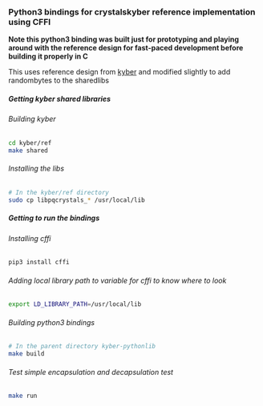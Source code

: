 ### Python3 bindings for crystalskyber reference implementation using CFFI

**Note this python3 binding was built just for prototyping and playing around with the reference design for fast-paced development before building it properly in C**


This uses reference design from [kyber]([https://github.com/pq-crystals/kyber.git) and modified slightly to add randombytes to the sharedlibs


##### Getting kyber shared libraries

###### Building kyber
```sh
cd kyber/ref
make shared
```
###### Installing the libs 
```sh
# In the kyber/ref directory
sudo cp libpqcrystals_* /usr/local/lib
```
##### Getting to run the bindings

###### Installing cffi
```sh
pip3 install cffi
```

###### Adding local library path to variable for cffi to know where to look
```sh
export LD_LIBRARY_PATH=/usr/local/lib
```

###### Building python3 bindings
```sh
# In the parent directory kyber-pythonlib
make build
```

###### Test simple encapsulation and decapsulation test

```sh
make run
```


